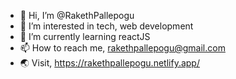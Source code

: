 - 👋 Hi, I’m @RakethPallepogu
- 👀 I’m interested in tech, web development
- 🌱 I’m currently learning reactJS
- 📫 How to reach me, rakethpallepogu@gmail.com
- 🌏 Visit, https://rakethpallepogu.netlify.app/


<!---
RakethPallepogu/RakethPallepogu is a ✨ special ✨ repository because its `README.md` (this file) appears on your GitHub profile.
You can click the Preview link to take a look at your changes.
--->
